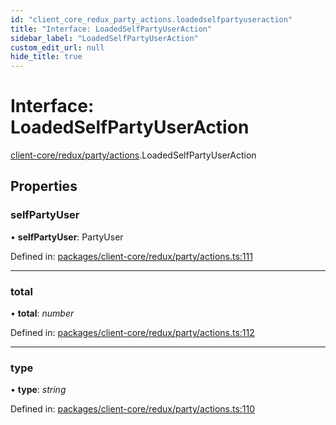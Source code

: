 ```yaml
---
id: "client_core_redux_party_actions.loadedselfpartyuseraction"
title: "Interface: LoadedSelfPartyUserAction"
sidebar_label: "LoadedSelfPartyUserAction"
custom_edit_url: null
hide_title: true
---
```


# Interface: LoadedSelfPartyUserAction

[client-core/redux/party/actions](../modules/client_core_redux_party_actions.md).LoadedSelfPartyUserAction

## Properties

### selfPartyUser

• **selfPartyUser**: PartyUser

Defined in: [packages/client-core/redux/party/actions.ts:111](https://github.com/xr3ngine/xr3ngine/blob/5a0f83ed8/packages/client-core/redux/party/actions.ts#L111)

___

### total

• **total**: *number*

Defined in: [packages/client-core/redux/party/actions.ts:112](https://github.com/xr3ngine/xr3ngine/blob/5a0f83ed8/packages/client-core/redux/party/actions.ts#L112)

___

### type

• **type**: *string*

Defined in: [packages/client-core/redux/party/actions.ts:110](https://github.com/xr3ngine/xr3ngine/blob/5a0f83ed8/packages/client-core/redux/party/actions.ts#L110)

